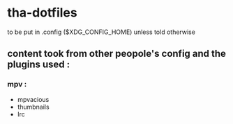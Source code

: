 # tha-dotfiles
to be put in .config ($XDG_CONFIG_HOME) unless told otherwise



## content took from other peopole's config and the plugins used :
### mpv :
- mpvacious
- thumbnails
- lrc

